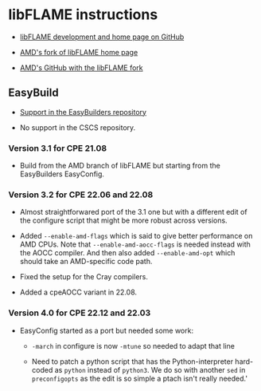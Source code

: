 # libFLAME instructions

  * [libFLAME development and home page on GitHub](https://github.com/flame/libflame/)

  * [AMD's fork of libFLAME home page](https://developer.amd.com/amd-aocl/blas-library/#libflame)

  * [AMD's GitHub with the libFLAME fork](https://github.com/amd/libflame)


## EasyBuild

  * [Support in the EasyBuilders repository](https://github.com/easybuilders/easybuild-easyconfigs/tree/develop/easybuild/easyconfigs/l/libFLAME)

  * No support in the CSCS repository.


### Version 3.1 for CPE 21.08

  * Build from the AMD branch of libFLAME but starting from the EasyBuilders
    EasyConfig.


### Version 3.2 for CPE 22.06 and 22.08

  * Almost straightforwared port of the 3.1 one but with a different
    edit of the configure script that might be more robust across
    versions.

  * Added `--enable-amd-flags` which is said to give better performance
    on AMD CPUs. Note that `--enable-amd-aocc-flags` is needed instead with
    the AOCC compiler. And then also added `--enable-amd-opt` which should
    take an AMD-specific code path.
    
  * Fixed the setup for the Cray compilers.
  
  * Added a cpeAOCC variant in 22.08.
  

### Version 4.0 for CPE 22.12 and 22.03
  
  * EasyConfig started as a port but needed some work:
  
      * `-march` in configure is now `-mtune` so needed to adapt that line
      
      * Need to patch a python script that has the Python-interpreter hard-coded as 
        `python` instead of `python3`. We do so with another `sed` in `preconfigopts`
        as the edit is so simple a ptach isn't really needed.'
  
  
  